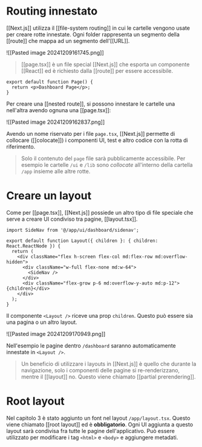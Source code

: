 # Routing innestato

[[Next.js]] utilizza il [[file-system routing]] in cui le cartelle vengono usate per creare rotte innestate. Ogni folder rappresenta un segmento della [[route]] che mappa ad un segmento dell'[[URL]].

![[Pasted image 20241209161745.png]]

> [[page.tsx]] è un file special [[Next.js]] che esporta un componente [[React]] ed è richiesto dalla [[route]] per essere accessibile.

```tsx
export default function Page() {
  return <p>Dashboard Page</p>;
}
```

Per creare una [[nested route]], si possono innestare le cartelle una nell'altra avendo ognuna una [[page.tsx]]:

![[Pasted image 20241209162837.png]]

Avendo un nome riservato per i file `page.tsx`, [[Next.js]] permette di collocare ([[colocate]]) i componenti UI, test e altro codice con la rotta di riferimento.

>Solo il contenuto del `page` file sarà pubblicamente accessibile. Per esempio le cartelle `/ui` e `/lib` sono *collocate* all'interno della cartella `/app` insieme alle altre rotte.

# Creare un layout

Come per [[page.tsx]], [[Next.js]] possiede un altro tipo di file speciale che serve a creare UI condiviso tra pagine, [[layout.tsx]].

```tsx
import SideNav from '@/app/ui/dashboard/sidenav';
 
export default function Layout({ children }: { children: React.ReactNode }) {
  return (
    <div className="flex h-screen flex-col md:flex-row md:overflow-hidden">
      <div className="w-full flex-none md:w-64">
        <SideNav />
      </div>
      <div className="flex-grow p-6 md:overflow-y-auto md:p-12">{children}</div>
    </div>
  );
}
```

Il componente `<Layout />` riceve una prop `children`. Questo può essere sia una pagina o un altro layout.

![[Pasted image 20241209170949.png]]

Nell'esempio le pagine dentro `/dashboard` saranno automaticamente innestate in `<Layout />`.

>Un beneficio di utilizzare i layouts in [[Next.js]] è quello che durante la navigazione, solo i componenti delle pagine si re-renderizzano, mentre il [[layout]] no. Questo viene chiamato [[partial prerendering]].

# Root layout

Nel capitolo 3 è stato aggiunto un font nel layout `/app/layout.tsx`.
Questo viene chiamato [[root layout]] ed è **obbligatorio**. Ogni UI aggiunta a questo layout sarà condivisa fra tutte le pagine dell'applicativo. Può essere utilizzato per modificare i tag `<html>` e `<body>` e aggiungere metadati.